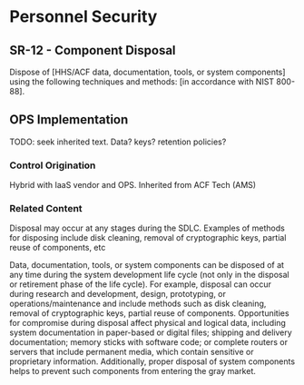 # Personnel Security
## SR-12 - Component Disposal

Dispose of [HHS/ACF data, documentation, tools, or system components] using the following techniques and methods: [in accordance with NIST 800-88].

## OPS Implementation

TODO: seek inherited text.  Data? keys? retention policies?

### Control Origination

Hybrid with IaaS vendor and OPS. Inherited from ACF Tech (AMS)

### Related Content
Disposal may occur at any stages during the SDLC. Examples of methods for disposing include disk cleaning, removal of cryptographic keys, partial reuse of components, etc

Data, documentation, tools, or system components can be disposed of at any time during the system development life cycle (not only in the disposal or retirement phase of the life cycle). For example, disposal can occur during research and development, design, prototyping, or operations/maintenance and include methods such as disk cleaning, removal of cryptographic keys, partial reuse of components. Opportunities for compromise during disposal affect physical and logical data, including system documentation in paper-based or digital files; shipping and delivery documentation; memory sticks with software code; or complete routers or servers that include permanent media, which contain sensitive or proprietary information. Additionally, proper disposal of system components helps to prevent such components from entering the gray market.
